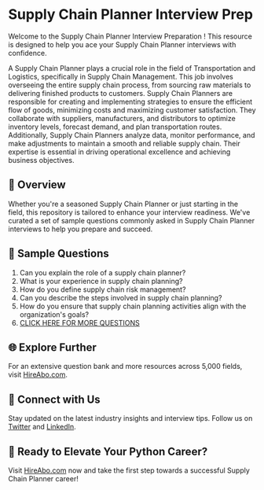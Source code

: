 # Supply Chain Planner Interview Prep

Welcome to the Supply Chain Planner Interview Preparation ! This resource is designed to help you ace your Supply Chain Planner interviews with confidence.

A Supply Chain Planner plays a crucial role in the field of Transportation and Logistics, specifically in Supply Chain Management. This job involves overseeing the entire supply chain process, from sourcing raw materials to delivering finished products to customers. Supply Chain Planners are responsible for creating and implementing strategies to ensure the efficient flow of goods, minimizing costs and maximizing customer satisfaction. They collaborate with suppliers, manufacturers, and distributors to optimize inventory levels, forecast demand, and plan transportation routes. Additionally, Supply Chain Planners analyze data, monitor performance, and make adjustments to maintain a smooth and reliable supply chain. Their expertise is essential in driving operational excellence and achieving business objectives.

## 🚀 Overview

Whether you're a seasoned Supply Chain Planner or just starting in the field, this repository is tailored to enhance your interview readiness. We've curated a set of sample questions commonly asked in Supply Chain Planner interviews to help you prepare and succeed.

## 📝 Sample Questions

1. Can you explain the role of a supply chain planner?
2. What is your experience in supply chain planning?
3. How do you define supply chain risk management?
4. Can you describe the steps involved in supply chain planning?
5. How do you ensure that supply chain planning activities align with the organization's goals?
6. [CLICK HERE FOR MORE QUESTIONS](https://hireabo.com/job/23_1_4/Supply%20Chain%20Planner)

## 🌐 Explore Further

For an extensive question bank and more resources across 5,000 fields, visit [HireAbo.com](https://www.hireabo.com).

## 📱 Connect with Us

Stay updated on the latest industry insights and interview tips. Follow us on [Twitter](https://twitter.com/hireabo) and [LinkedIn](https://www.linkedin.com/in/hire-abo-3609972a8/).

## 🚀 Ready to Elevate Your Python Career?

Visit [HireAbo.com](https://www.hireabo.com) now and take the first step towards a successful Supply Chain Planner career!